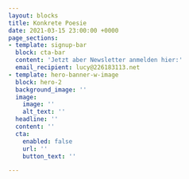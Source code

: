 ```yaml
---
layout: blocks
title: Konkrete Poesie
date: 2021-03-15 23:00:00 +0000
page_sections:
- template: signup-bar
  block: cta-bar
  content: 'Jetzt aber Newsletter anmelden hier:'
  email_recipient: lucy@226183113.net
- template: hero-banner-w-image
  block: hero-2
  background_image: ''
  image:
    image: ''
    alt_text: ''
  headline: ''
  content: ''
  cta:
    enabled: false
    url: ''
    button_text: ''

---
```

